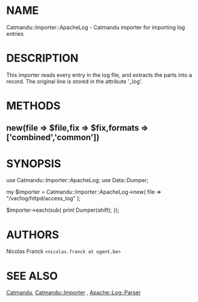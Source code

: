 # NAME

Catmandu::Importer::ApacheLog - Catmandu importer for importing log entries

# DESCRIPTION

This importer reads every entry in the log file, and extracts the parts into a record.
The original line is stored in the attribute '\_log'.

# METHODS

## new(file => $file,fix => $fix,formats => \['combined','common'\])

# SYNOPSIS

use Catmandu::Importer::ApacheLog;
use Data::Dumper;

my $importer = Catmandu::Importer::ApacheLog->new(
    file => "/var/log/httpd/access\_log"
);

$importer->each(sub{
    print Dumper(shift);
});

# AUTHORS

Nicolas Franck `<nicolas.franck at ugent.be>`

# SEE ALSO

[Catmandu](https://metacpan.org/pod/Catmandu), [Catmandu::Importer](https://metacpan.org/pod/Catmandu::Importer) , [Apache::Log::Parser](https://metacpan.org/pod/Apache::Log::Parser)
